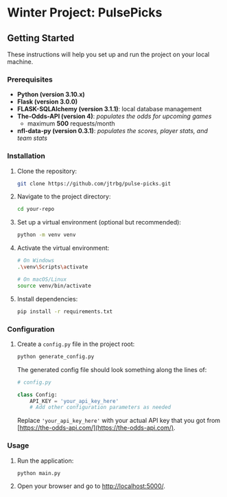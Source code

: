 # Winter Project: PulsePicks

## Getting Started

These instructions will help you set up and run the project on your local machine.

### Prerequisites

- **Python (version 3.10.x)**
- **Flask (version 3.0.0)**
- **FLASK-SQLAlchemy (version 3.1.1)**: local database management
- **The-Odds-API (version 4)**: _populates the odds for upcoming games_
    - maximum **500** requests/month
- **nfl-data-py (version 0.3.1)**: _populates the scores, player stats, and team stats_

### Installation

1. Clone the repository:

    ```bash
    git clone https://github.com/jtrbg/pulse-picks.git
    ```

2. Navigate to the project directory:

    ```bash
    cd your-repo
    ```

3. Set up a virtual environment (optional but recommended):

    ```bash
    python -m venv venv
    ```

4. Activate the virtual environment:

    ```bash
    # On Windows
    .\venv\Scripts\activate

    # On macOS/Linux
    source venv/bin/activate
    ```

5. Install dependencies:

    ```bash
    pip install -r requirements.txt
    ```

### Configuration

1. Create a `config.py` file in the project root:
    ```bash
    python generate_config.py
    ```

    The generated config file should look something along the lines of:

    ```python
    # config.py

    class Config:
        API_KEY = 'your_api_key_here'
        # Add other configuration parameters as needed
    ```

    Replace `'your_api_key_here'` with your actual API key that you got from [https://the-odds-api.com/](https://the-odds-api.com/).

### Usage

1. Run the application:

    ```bash
    python main.py
    ```

2. Open your browser and go to [http://localhost:5000/](http://localhost:5000/).
